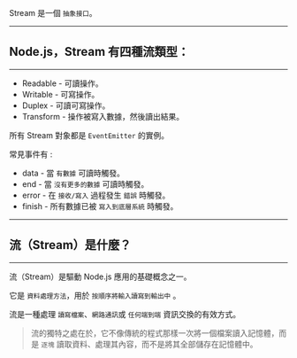 
Stream 是一個 `抽象接口`。

---
## Node.js，Stream 有四種流類型：
---

 * Readable - 可讀操作。
 * Writable - 可寫操作。
 * Duplex - 可讀可寫操作。
 * Transform - 操作被寫入數據，然後讀出結果。

所有 Stream 對象都是 `EventEmitter` 的實例。

常見事件有 : 

 * data - 當 `有數據` 可讀時觸發。
 * end - 當 `沒有更多的數據` 可讀時觸發。
 * error - 在 `接收/寫入` 過程發生 `錯誤` 時觸發。
 * finish - 所有數據已被 `寫入到底層系統` 時觸發。

---
## 流（Stream）是什麼？
---
流（Stream）是驅動 Node.js 應用的基礎概念之一。

它是 `資料處理方法`，用於 `按順序將輸入讀寫到輸出中` 。

流是一種處理 `讀寫檔案`、`網路通訊`或 `任何端到端` 資訊交換的有效方式。

>流的獨特之處在於，它不像傳統的程式那樣一次將一個檔案讀入記憶體，而是 `逐塊` 讀取資料、處理其內容，而不是將其全部儲存在記憶體中。